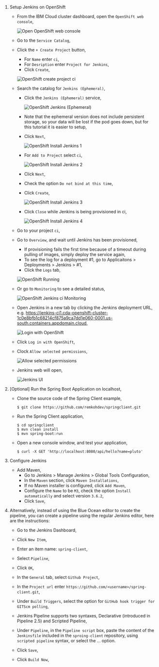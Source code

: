 1. Setup Jenkins on OpenShift

	* From the IBM Cloud cluster dashboard, open the `OpenShift web console`,

		![Open OpenShift web console](../images/ibmcloud-openshift-web-console.png)

	* Go to the `Service Catalog`,
	* Click the `+ Create Project` button,
    	* For `Name` enter `ci`,
    	* For `Desription` enter `Project for Jenkins`,
    	* Click `Create`,

		![OpenShift create project ci](../images/openshift-create-project-ci.png)

	* Search the catalog for `Jenkins (Ephemeral)`, 
    	* Click the `Jenkins (Ephemeral)` service,

			![OpenShift Jenkins (Ephemeral)](../images/os-jenkins-ephemeral-service.png)

    	* Note that the ephemeral version does not include persistent storage, so your data will be lost if the pod goes down, but for this tutorial it is easier to setup,
    	* Click `Next`,

			![OpenShift Install Jenkins 1](../images/jenkins-1.png)

    	* For `Add to Project` select `ci`,

			![OpenShift Install Jenkins 2](../images/jenkins-2.png)

    	* Click `Next`,
    	* Check the option `Do not bind at this time`,
    	* Click `Create`,

			![OpenShift Install Jenkins 3](../images/jenkins-3.png)

    	* Click `Close` while Jenkins is being provisioned in ci,

			![OpenShift Install Jenkins 4](../images/jenkins-4.png)

  	* Go to your project `ci`,
  	* Go to `Overview`, and wait until Jenkins has been provisioned,
    	* If provisioning fails the first time because of a timeout during pulling of images, simply deploy the service again,
    	* To see the log for a deployment #1, go to Applicaitons > Deployments > Jenkins > #1,
    	* Click the `Logs` tab,

		![OpenShift Running](../images/oc-jenkins-running.png)


  	* Or go to `Monitoring` to see a detailed status,

		![OpenShift Jenkins ci Monitoring](../images/jenkins-ci-monitoring.png)

	* Open Jenkins in a new tab by clicking the Jenkins deployment URL, e.g. https://jenkins-ci1.cda-openshift-cluster-1c0e8bfb1c68214cf875a9ca7dd1e060-0001.us-south.containers.appdomain.cloud,

		![Login with OpenShift](../images/oc-login-with-openshift.png)

	* Click `Log in with OpenShift`,
	* Clock `Allow selected permissions`,

		![Allow selected permissions](../images/oc-allow-selected-permissions.png)

	* Jenkins web will open,

		![Jenkins UI](../images/oc-jenkins-ui.png)


2. [Optional] Run the Spring Boot Application on localhost,

	* Clone the source code of the Spring Client example,

		```console
		$ git clone https://github.com/remkohdev/springclient.git
		```

	* Run the Spring Client application,

		```console
		$ cd springclient
		$ mvn clean install
		$ mvn spring-boot:run
		```

	* Open a new console window, and test your application,

		```console
		$ curl -X GET 'http://localhost:8080/api/hello?name=pluto'
		```

3. Configure Jenkins

	* Add Maven,
    	* Go to Jenkins > Manage Jenkins > Global Tools Configuration,
    	* In the `Maven` section, click `Maven Installations`,
    	* If no Maven installer is configured, click `Add Maven`,
    	* Configure the `Name` to be `M3`, check the option `Install automatically` and select version `3.6.2`,
    	* Click `Save`,

4. Alternatively, instead of using the Blue Ocean editor to create the pipeline, you can create a pipeline using the regular Jenkins editor, here are the instructions:

	* Go to the Jenkins Dashboard,
	* Click `New Item`,
	* Enter an item name: `spring-client`,
	* Select `Pipeline`,
	* Click `OK`,

	* In the `General` tab, select `Github Project`,
	* In the `Project url` enter `https://github.com/<username>/spring-client.git`,
	* Under `Build Triggers`, select the option for `GitHub hook trigger for GITScm polling`,
	
	* Jenkins Pipeline supports two syntaxes, Declarative (introduced in Pipeline 2.5) and Scripted Pipeline,
	* Under `Pipeline`, in the `Pipeline script` box, paste the content of the `Jenkinsfile` included in the `sproing-client` repository, using `scripted pipeline` syntax, or select the ... option.
	* Click `Save`,
	* Click `Build Now`,